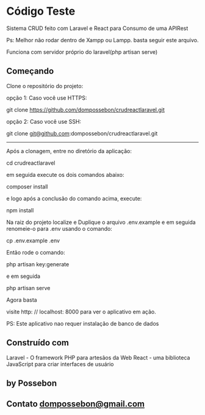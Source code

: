 # Código Teste

Sistema CRUD feito com Laravel e React para Consumo de uma APIRest

Ps: Melhor não rodar dentro de Xampp ou Lampp. basta seguir este arquivo.

Funciona com servidor próprio do laravel(php artisan serve)



## Começando

Clone o repositório do projeto:

opção 1: 
Caso você use HTTPS:

git clone https://github.com/dompossebon/crudreactlaravel.git

opção 2:
Caso você use SSH:

git clone git@github.com:dompossebon/crudreactlaravel.git

---------------------------------------------------------

Após a clonagem, entre no diretório da aplicação: 

cd crudreactlaravel

em seguida execute os dois comandos abaixo:

composer install

e logo após a conclusão do comando acima, execute:

npm install


Na raiz do projeto localize e Duplique o arquivo .env.example e em seguida renomeie-o para .env usando o comando:

cp .env.example .env

Então rode o comando:

php artisan key:generate

e em seguida 

php artisan serve

Agora basta

visite http: // localhost: 8000 para ver o aplicativo em ação.


PS: Este aplicativo nao requer instalação de banco de dados

## Construído com
Laravel - O framework PHP para artesãos da Web
React - uma biblioteca JavaScript para criar interfaces de usuário

## by Possebon 
## Contato dompossebon@gmail.com
